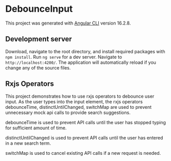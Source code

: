 # DebounceInput

This project was generated with [Angular CLI](https://github.com/angular/angular-cli) version 16.2.8.

## Development server

Download, navigate to the root directory, and install required packages with `npm install`. Run `ng serve` for a dev server. Navigate to `http://localhost:4200/`. The application will automatically reload if you change any of the source files.

## Rxjs Operators

This project demonstrates how to use rxjs operators to debounce user input. As the user types into the input element, the rxjs operators debounceTime, distinctUntilChanged, switchMap are used to prevent unnecessary mock api calls to provide search suggestions. 

debounceTime is used to prevent API calls until the user has stopped typing for sufficient amount of time.

distinctUntilChanged is used to prevent API calls until the user has entered in a new search term.

switchMap is used to cancel existing API calls if a new request is needed.
